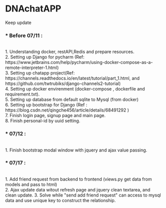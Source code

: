 # DNAchatAPP
Keep update </br>
<h3>* Before 07/11 : </h3></br>
                 1. Understanding docker, restAPI,Redis and prepare resources. </br>
                 2. Setting up Django for pycharm (Ref: https://www.jetbrains.com/help/pycharm/using-docker-compose-as-a-remote-interpreter-1.html)</br>
                 3. Setting up chatapp project(Ref: https://channels.readthedocs.io/en/latest/tutorial/part_1.html, and  https://github.com/twtrubiks/django-channels2-tutorial)</br>
                 4. Setting up docker envirenment (docker-compose , dockerfile and requirement.txt).</br>
                 5. Setting up database from default sqlite to Mysql (from docker)</br>
                 6. Setting up bootstrap for Django (Ref : https://blog.csdn.net/qingche456/article/details/68491292 )</br>
                 7. Finish login page, signup page and main page.</br>
                 8. Finish personal-id by uuid setting.</br>
<h3>* 07/12 : </h3></br>
                1. Finish bootstrap modal window with jquery and ajax value passing.</br>
<h3>* 07/17 : </h3></br>
                1. Add friend request from backend to frontend (views.py get data from models and pass to html) </br>
                2. Ajax update data witout refresh page and jquery clean textarea, and clean update.
                3. Solve while "send add friend request" can  access to mysql data and use unique key to construct the relationship.</br>
